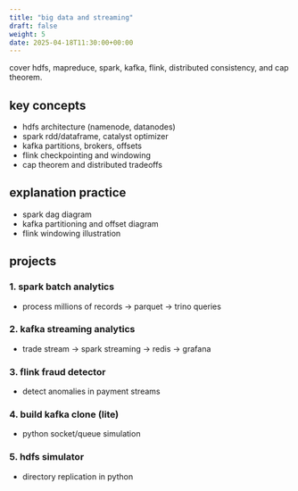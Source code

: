 ```yaml
---
title: "big data and streaming"
draft: false
weight: 5
date: 2025-04-18T11:30:00+00:00
---
```


cover hdfs, mapreduce, spark, kafka, flink, distributed consistency, and cap theorem.

## key concepts

- hdfs architecture (namenode, datanodes)
- spark rdd/dataframe, catalyst optimizer
- kafka partitions, brokers, offsets
- flink checkpointing and windowing
- cap theorem and distributed tradeoffs

## explanation practice

- spark dag diagram
- kafka partitioning and offset diagram
- flink windowing illustration

## projects

### 1. spark batch analytics

- process millions of records → parquet → trino queries

### 2. kafka streaming analytics

- trade stream → spark streaming → redis → grafana

### 3. flink fraud detector

- detect anomalies in payment streams

### 4. build kafka clone (lite)

- python socket/queue simulation

### 5. hdfs simulator

- directory replication in python

